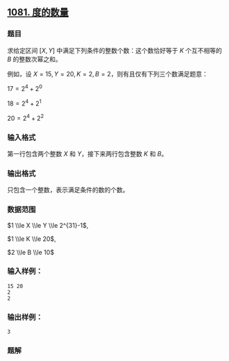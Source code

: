 ## [1081\. 度的数量](https://www.acwing.com/problem/content/1083/)

### 题目

求给定区间 $[X,Y]$ 中满足下列条件的整数个数：这个数恰好等于 $K$ 个互不相等的 $B$ 的整数次幂之和。

例如，设 $X = 15, Y = 20, K = 2, B = 2$，则有且仅有下列三个数满足题意：

$17 = 2^4 + 2^0$

$18 = 2^4 + 2^1$

$20 = 2^4 + 2^2$

### 输入格式

第一行包含两个整数 $X$ 和 $Y$，接下来两行包含整数 $K$ 和 $B$。

### 输出格式

只包含一个整数，表示满足条件的数的个数。

### 数据范围

$1 \\le X \\le Y \\le 2^{31}-1$,

$1 \\le K \\le 20$,

$2 \\le B \\le 10$

### 输入样例：

```
15 20
2
2
```

### 输出样例：

```
3
```

### 题解

